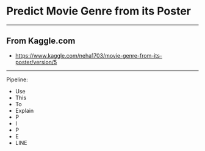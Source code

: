 # Predict Movie Genre from its Poster


---


## From Kaggle.com
  * https://www.kaggle.com/neha1703/movie-genre-from-its-poster/version/5


---


Pipeline:
  * Use
  * This
  * To
  * Explain
  * P
  * I
  * P
  * E
  * LINE